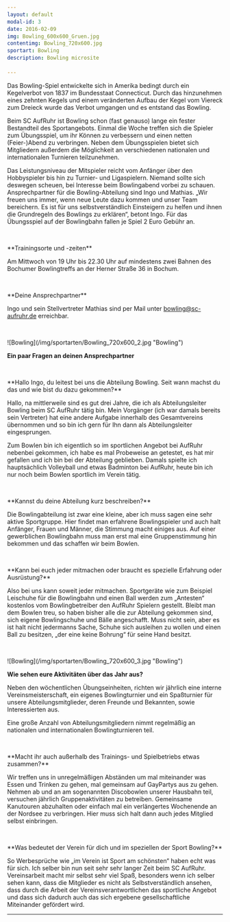 ```yaml
---
layout: default
modal-id: 3
date: 2016-02-09
img: Bowling_600x600_Gruen.jpg
contentimg: Bowling_720x600.jpg
sportart: Bowling
description: Bowling microsite
             
---
```


  
Das Bowling-Spiel entwickelte sich in Amerika bedingt durch ein Kegelverbot von 1837 im Bundesstaat Connecticut. Durch das hinzunehmen eines zehnten Kegels und einem veränderten Aufbau der Kegel vom Viereck zum Dreieck wurde das Verbot umgangen und es entstand das Bowling.

Beim SC AufRuhr ist Bowling schon (fast genauso) lange ein fester Bestandteil des Sportangebots. Einmal die Woche treffen sich die Spieler zum Übungsspiel, um ihr Können zu verbessern und einen netten (Feier-)Abend zu verbringen. Neben dem Übungsspielen bietet sich Mitgliedern außerdem die Möglichkeit an verschiedenen nationalen und internationalen Turnieren teilzunehmen. 

Das Leistungsniveau der Mitspieler reicht vom Anfänger über den Hobbyspieler bis hin zu Turnier- und Ligaspielern. Niemand sollte sich deswegen scheuen, bei Interesse beim Bowlingabend vorbei zu schauen.
Ansprechpartner für die Bowling-Abteilung sind Ingo und Mathias. „Wir freuen uns immer, wenn neue Leute dazu kommen und unser Team bereichern. Es ist für uns selbstverständlich Einsteigern zu helfen und ihnen die Grundregeln des Bowlings zu erklären“, betont Ingo.
Für das Übungsspiel  auf der Bowlingbahn fallen je Spiel 2 Euro Gebühr an.
  
<p>&nbsp;</p>
**Trainingsorte und -zeiten**

Am Mittwoch von 19 Uhr bis 22.30 Uhr auf mindestens zwei Bahnen des Bochumer Bowlingtreffs an der Herner Straße 36 in Bochum.

<p>&nbsp;</p>
**Deine Ansprechpartner**

Ingo und sein Stellvertreter Mathias sind per Mail unter [bowling@sc-aufruhr.de](mailto:bowling@sc-aufruhr.de) erreichbar.
  
<p>&nbsp;</p>
![Bowling](/img/sportarten/Bowling_720x600_2.jpg "Bowling")


**Ein paar Fragen an deinen Ansprechpartner**

<p>&nbsp;</p>
**Hallo Ingo, du leitest bei uns die Abteilung Bowling. Seit wann machst du das und wie bist du dazu gekommen?**
  
Hallo, na mittlerweile sind es gut drei Jahre, die ich als Abteilungsleiter Bowling beim SC AufRuhr tätig bin. Mein Vorgänger (ich war damals bereits sein Vertreter) hat eine andere Aufgabe innerhalb des Gesamtvereins übernommen und so bin ich gern für Ihn dann als Abteilungsleiter eingesprungen.

Zum Bowlen bin ich eigentlich so im sportlichen Angebot bei AufRuhr nebenbei gekommen, ich habe es mal Probeweise an getestet, es hat mir gefallen und ich bin bei der Abteilung geblieben. Damals spielte ich hauptsächlich Volleyball und etwas Badminton bei AufRuhr, heute bin ich nur noch beim Bowlen sportlich im Verein tätig.

<p>&nbsp;</p>
**Kannst du deine Abteilung kurz beschreiben?**

Die Bowlingabteilung ist zwar eine kleine, aber ich muss sagen eine sehr aktive Sportgruppe. Hier findet man erfahrene Bowlingspieler und auch halt Anfänger, Frauen und Männer, die Stimmung macht einiges aus. Auf einer gewerblichen Bowlingbahn muss man erst mal eine Gruppenstimmung hin bekommen und das schaffen wir beim Bowlen.
<p>&nbsp;</p>
**Kann bei euch jeder mitmachen oder braucht es spezielle Erfahrung oder Ausrüstung?**

Also bei uns kann soweit jeder mitmachen. Sportgeräte  wie zum Beispiel Leischuhe für die Bowlingbahn und einen Ball werden zum „Antesten“ kostenlos vom Bowlingbetreiber den AufRuhr Spielern gestellt. Bleibt man dem Bowlen treu, so haben bisher alle die zur Abteilung gekommen sind, sich eigene Bowlingschuhe und Bälle angeschafft.  Muss nicht sein, aber es ist halt nicht jedermanns Sache, Schuhe sich ausleihen zu wollen und einen Ball zu besitzen, „der eine keine Bohrung“ für seine Hand besitzt.

<p>&nbsp;</p>
![Bowling](/img/sportarten/Bowling_720x600_3.jpg "Bowling")

**Wie sehen eure Aktivitäten über das Jahr aus?**

Neben den wöchentlichen Übungseinheiten, richten wir jährlich eine interne Vereinsmeisterschaft, ein eigenes Bowlingturnier und ein Spaßturnier für unsere Abteilungsmitglieder, deren Freunde und Bekannten, sowie Interessierten aus.

Eine große Anzahl von Abteilungsmitgliedern nimmt regelmäßig an nationalen und internationalen Bowlingturnieren teil.
<p>&nbsp;</p>
**Macht ihr auch außerhalb des Trainings- und Spielbetriebs etwas zusammen?**

Wir treffen uns in unregelmäßigen Abständen um mal miteinander was Essen und Trinken zu gehen, mal gemeinsam auf GayPartys aus  zu gehen. Nehmen ab und an am sogenannten Discobowlen unserer Hausbahn teil, versuchen jährlich Gruppenaktivitäten zu betreiben. Gemeinsame Kanutouren abzuhalten oder einfach mal ein verlängertes Wochenende an der Nordsee zu verbringen. Hier muss sich halt dann auch jedes Mitglied selbst einbringen. 
<p>&nbsp;</p>
**Was bedeutet der Verein für dich und im speziellen der Sport Bowling?**

So Werbesprüche wie „im Verein ist Sport am schönsten“  haben echt was für sich. Ich selber bin nun seit sehr sehr langer Zeit beim SC AufRuhr. Vereinsarbeit macht mir selbst sehr viel Spaß, besonders wenn ich selber sehen kann, dass die Mitglieder es nicht als Selbstverständlich ansehen, dass durch die Arbeit der Vereinsverantwortlichen das sportliche Angebot und dass sich dadurch auch das sich ergebene gesellschaftliche Miteinander gefördert wird. 

___
